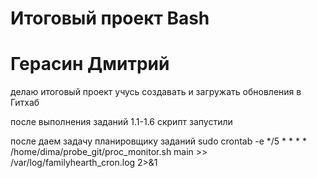 # Итоговый проект Bash 

# Герасин Дмитрий
делаю итоговый проект учусь создавать и загружать обновления в Гитхаб

после выполнения заданий 1.1-1.6 скрипт запустили


после даем задачу планировщику заданий
 sudo crontab -e
 */5 * * * * /home/dima/probe_git/proc_monitor.sh main >> /var/log/familyhearth_cron.log 2>&1



